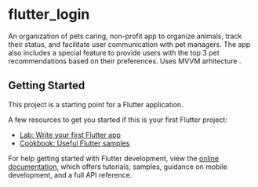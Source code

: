 # flutter_login

An organization of pets caring, non-profit app to organize animals, track their status, and facilitate user communication with pet managers. The app also includes a special feature to provide users with the top 3 pet recommendations based on their preferences.
Uses MVVM arhitecture .
## Getting Started

This project is a starting point for a Flutter application.

A few resources to get you started if this is your first Flutter project:

- [Lab: Write your first Flutter app](https://docs.flutter.dev/get-started/codelab)
- [Cookbook: Useful Flutter samples](https://docs.flutter.dev/cookbook)

For help getting started with Flutter development, view the
[online documentation](https://docs.flutter.dev/), which offers tutorials,
samples, guidance on mobile development, and a full API reference.
